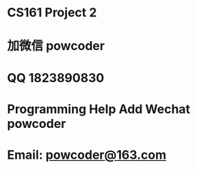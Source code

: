 # CS161 Project 2
# 加微信 powcoder

# QQ 1823890830

# Programming Help Add Wechat powcoder

# Email: powcoder@163.com


